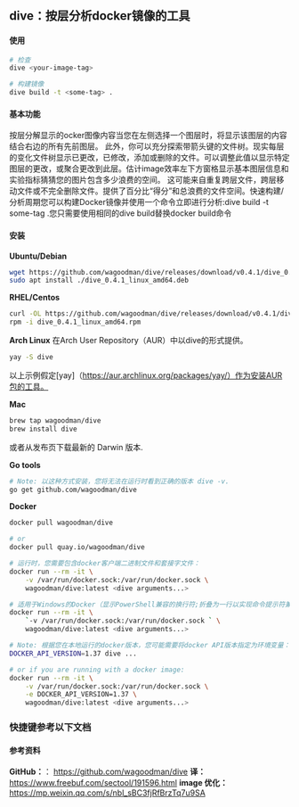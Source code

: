 ## dive：按层分析docker镜像的工具

#### 使用
```bash
# 检查
dive <your-image-tag>

# 构建镜像
dive build -t <some-tag> .
```

#### 基本功能
按层分解显示的ocker图像内容当您在左侧选择一个图层时，将显示该图层的内容结合右边的所有先前图层。 此外，你可以充分探索带箭头键的文件树。现实每层的变化文件树显示已更改，已修改，添加或删除的文件。可以调整此值以显示特定图层的更改，或聚合更改到此层。估计image效率左下方窗格显示基本图层信息和实验指标猜猜您的图片包含多少浪费的空间。 这可能来自重复跨层文件，跨层移动文件或不完全删除文件。提供了百分比“得分”和总浪费的文件空间。快速构建/分析周期您可以构建Docker镜像并使用一个命令立即进行分析:dive build -t some-tag .您只需要使用相同的dive build替换docker build命令

#### 安装
**Ubuntu/Debian**
```bash
wget https://github.com/wagoodman/dive/releases/download/v0.4.1/dive_0.4.1_linux_amd64.deb
sudo apt install ./dive_0.4.1_linux_amd64.deb
```

**RHEL/Centos**

```bash
curl -OL https://github.com/wagoodman/dive/releases/download/v0.4.1/dive_0.4.1_linux_amd64.rpm
rpm -i dive_0.4.1_linux_amd64.rpm
```

**Arch Linux** 在Arch User Repository（AUR）中以dive的形式提供。
```bash
yay -S dive
```
以上示例假定[yay]（https://aur.archlinux.org/packages/yay/）作为安装AUR包的工具。

**Mac**
```bash
brew tap wagoodman/dive
brew install dive
```
或者从发布页下载最新的 Darwin 版本.

**Go tools**
```bash
# Note: 以这种方式安装，您将无法在运行时看到正确的版本 dive -v.
go get github.com/wagoodman/dive
```
**Docker**
```bash
docker pull wagoodman/dive

# or
docker pull quay.io/wagoodman/dive

# 运行时，您需要包含docker客户端二进制文件和套接字文件：
docker run --rm -it \
    -v /var/run/docker.sock:/var/run/docker.sock \
    wagoodman/dive:latest <dive arguments...>

# 适用于Windows的Docker（显示PowerShell兼容的换行符;折叠为一行以实现命令提示符兼容性）
docker run --rm -it \
    `-v /var/run/docker.sock:/var/run/docker.sock ` \
    wagoodman/dive:latest <dive arguments...>

# Note: 根据您在本地运行的docker版本，您可能需要将docker API版本指定为环境变量：
DOCKER_API_VERSION=1.37 dive ...

# or if you are running with a docker image:
docker run --rm -it \
    -v /var/run/docker.sock:/var/run/docker.sock \
    -e DOCKER_API_VERSION=1.37 \
    wagoodman/dive:latest <dive arguments...>
```


### 快捷键参考以下文档


#### 参考资料
**GitHub：**： https://github.com/wagoodman/dive
**译：** https://www.freebuf.com/sectool/191596.html
**image 优化：** https://mp.weixin.qq.com/s/nbl_sBC3fjRfBrzTq7u9SA